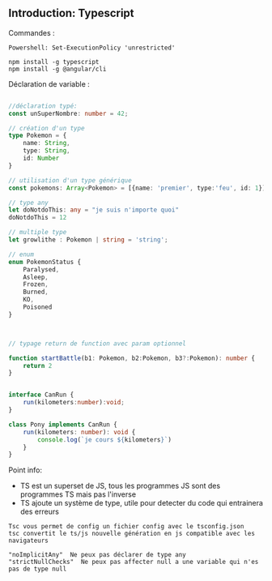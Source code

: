 ## Introduction: Typescript

Commandes : 
```
Powershell: Set-ExecutionPolicy 'unrestricted'

npm install -g typescript
npm install -g @angular/cli

```

Déclaration de variable : 

```ts

//déclaration typé:
const unSuperNombre: number = 42;

// création d'un type
type Pokemon = {
    name: String,
    type: String,
    id: Number
}

// utilisation d'un type générique
const pokemons: Array<Pokemon> = [{name: 'premier', type:'feu', id: 1}]

// type any
let doNotdoThis: any = "je suis n'importe quoi"
doNotdoThis = 12

// multiple type
let growlithe : Pokemon | string = 'string';

// enum
enum PokemonStatus {
    Paralysed,
    Asleep,
    Frozen,
    Burned,
    KO,
    Poisoned
}



// typage return de function avec param optionnel

function startBattle(b1: Pokemon, b2:Pokemon, b3?:Pokemon): number {
    return 2
}


interface CanRun {
    run(kilometers:number):void;
}

class Pony implements CanRun {
    run(kilometers: number): void {
        console.log(`je cours ${kilometers}`)
    }
}

```

Point info: 
 - TS est un superset de JS, tous les programmes JS sont des programmes TS
    mais pas l'inverse
 - TS ajoute un système de type, utile pour detecter du code qui entrainera
    des erreurs 


```
Tsc vous permet de config un fichier config avec le tsconfig.json
tsc convertit le ts/js nouvelle génération en js compatible avec les navigateurs

"noImplicitAny"  Ne peux pas déclarer de type any
"strictNullChecks"  Ne peux pas affecter null a une variable qui n'es pas de type null
```

